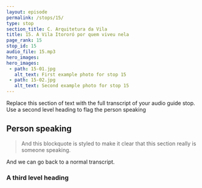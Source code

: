 ```yaml
---
layout: episode
permalink: /stops/15/
type: stop
section_title: C. Arquitetura da Vila
title: 15. A Vila Itororó por quem viveu nela
page_rank: 15
stop_id: 15
audio_file: 15.mp3
hero_images:
hero_images:
 - path: 15-01.jpg
   alt_text: First example photo for stop 15
 - path: 15-02.jpg
   alt_text: Second example photo for stop 15
---
```


Replace this section of text with the full transcript of your audio guide stop. Use a second level heading to flag the person speaking

## Person speaking

> And this blockquote is styled to make it clear that this section really is someone speaking.

And we can go back to a normal transcript.

### A third level heading

